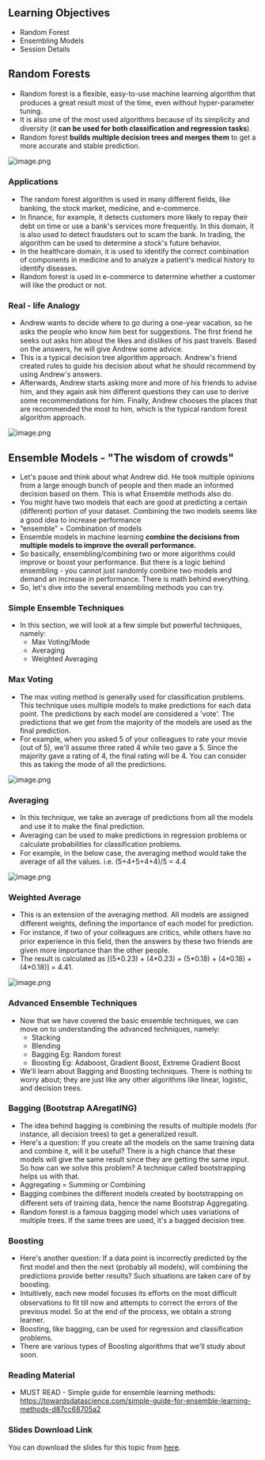 ## Learning Objectives

* Random Forest
* Ensembling Models
* Session Details

## Random Forests

* Random forest is a ﬂexible, easy-to-use machine learning algorithm that produces a great result most of the time, even without hyper-parameter tuning.
* It is also one of the most used algorithms because of its simplicity and diversity (it **can be used for both classiﬁcation and regression tasks**).
* Random forest **builds multiple decision trees and merges them** to get a more accurate and stable prediction.










![image.png](https://dphi-live.s3.amazonaws.com/media_uploads/image_bc28ed135b6642809c8b92587ee5b2a4.png)








### Applications

* The random forest algorithm is used in many diﬀerent ﬁelds, like banking, the stock market, medicine, and e-commerce.
* In ﬁnance, for example, it detects customers more likely to repay their debt on time or use a bank's services more frequently. In this domain, it is also used to detect fraudsters out to scam the bank. In trading, the algorithm can be used to determine a stock's future behavior.
* In the healthcare domain, it is used to identify the correct combination of components in medicine and to analyze a patient's medical history to identify diseases.
* Random forest is used in e-commerce to determine whether a customer will like the product or not.

### Real - life Analogy

* Andrew wants to decide where to go during a one-year vacation, so he asks the people who know him best for suggestions. The ﬁrst friend he seeks out asks him about the likes and dislikes of his past travels. Based on the answers, he will give Andrew some advice.
* This is a typical decision tree algorithm approach. Andrew's friend created rules to guide his decision about what he should recommend by using Andrew's answers.
* Afterwards, Andrew starts asking more and more of his friends to advise him, and they again ask him diﬀerent questions they can use to derive some recommendations for him. Finally, Andrew chooses the places that are recommended the most to him, which is the typical random forest algorithm approach.












![image.png](https://dphi-live.s3.amazonaws.com/media_uploads/image_456e8d576016402896fd92904f1c337f.png)









## Ensemble Models - "The wisdom of crowds"

* Let's pause and think about what Andrew did. He took multiple opinions from a large enough bunch of people and then made an informed decision based on them. This is what Ensemble methods also do.
* You might have two models that each are good at predicting a certain (diﬀerent) portion of your dataset. Combining the two models seems like a good idea to increase performance
* “ensemble” = Combination of models
* Ensemble models in machine learning **combine the decisions from multiple models to improve the overall performance.**
* So basically, ensembling/combining two or more algorithms could improve or boost your performance. But there is a logic behind ensembling - you cannot just randomly combine two models and demand an increase in performance. There is math behind everything.
* So, let's dive into the several ensembling methods you can try.

### **Simple Ensemble Techniques**

* In this section, we will look at a few simple but powerful techniques, namely:
  * Max Voting/Mode
  * Averaging
  * Weighted Averaging

### Max Voting

* The max voting method is generally used for classification problems. This technique uses multiple models to make predictions for each data point. The predictions by each model are considered a 'vote'. The predictions that we get from the majority of the models are used as the final prediction.
* For example, when you asked 5 of your colleagues to rate your movie (out of 5), we'll assume three rated 4 while two gave a 5. Since the majority gave a rating of 4, the final rating will be 4. You can consider this as taking the mode of all the predictions.


















![image.png](https://dphi-live.s3.amazonaws.com/media_uploads/image_bdbe03409ba6455b83de263affcb9649.png)










### Averaging

* In this technique, we take an average of predictions from all the models and use it to make the ﬁnal prediction.
* Averaging can be used to make predictions in regression problems or calculate probabilities for classiﬁcation problems.
* For example, in the below case, the averaging method would take the average of all the values. i.e. (5+4+5+4+4)/5 = 4.4



![image.png](https://dphi-live.s3.amazonaws.com/media_uploads/image_447ba42698f845d8a116bb3923276b71.png)



### Weighted Average

* This is an extension of the averaging method. All models are assigned diﬀerent weights, deﬁning the importance of each model for prediction.
* For instance, if two of your colleagues are critics, while others have no prior experience in this ﬁeld, then the answers by these two friends are given more importance than the other people.
* The result is calculated as \[(5\*0.23) + (4\*0.23) + (5\*0.18) + (4\*0.18) + (4\*0.18)] = 4.41.







![image.png](https://dphi-live.s3.amazonaws.com/media_uploads/image_f4e9af57aa894fc7b262d5966c5a1f23.png)




### Advanced Ensemble Techniques

* Now that we have covered the basic ensemble techniques, we can move on to understanding the advanced techniques, namely:
  * Stacking
  * Blending
  * Bagging Eg: Random forest
  * Boosting Eg: Adaboost, Gradient Boost, Extreme Gradient Boost
* We'll learn about Bagging and Boosting techniques. There is nothing to worry about; they are just like any other algorithms like linear, logistic, and decision trees.

### Bagging (Bootstrap AAregatING)

* The idea behind bagging is combining the results of multiple models (for instance, all decision trees) to get a generalized result.
* Here's a question: If you create all the models on the same training data and combine it, will it be useful? There is a high chance that these models will give the same result since they are getting the same input. So how can we solve this problem? A technique called bootstrapping helps us with that.
* Aggregating = Summing or Combining
* Bagging combines the diﬀerent models created by bootstrapping on diﬀerent sets of training data, hence the name Bootstrap Aggregating.
* Random forest is a famous bagging model which uses variations of multiple trees. If the same trees are used, it's a bagged decision tree.

### Boosting

* Here's another question: If a data point is incorrectly predicted by the ﬁrst model and then the next (probably all models), will combining the predictions provide better results? Such situations are taken care of by boosting.
* Intuitively, each new model focuses its eﬀorts on the most diﬃcult observations to ﬁt till now and attempts to correct the errors of the previous model. So at the end of the process, we obtain a strong learner.
* Boosting, like bagging, can be used for regression and classiﬁcation problems.
* There are various types of Boosting algorithms that we'll study about soon.

### Reading Material

* MUST READ - Simple guide for ensemble learning methods: https://towardsdatascience.com/simple-guide-for-ensemble-learning-methods-d87cc68705a2

### Slides Download Link

You can download the slides for this topic from [here](https://docs.google.com/presentation/d/18pyGEZGkEwinktUyZNlhAPAgJMS04tUIIcoyhQFefRw/edit?usp=sharing).